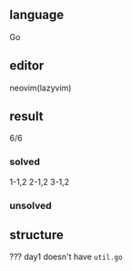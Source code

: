 ## language
Go
## editor
neovim(lazyvim)
## result
6/6
### solved
1-1,2 2-1,2 3-1,2
### unsolved

## structure
???
day1 doesn't have `util.go`  
